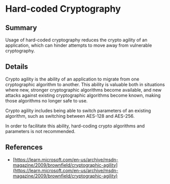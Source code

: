 # Hard-coded Cryptography

## Summary

Usage of hard-coded cryptography reduces the crypto agility of an application, which can hinder attempts to move away from vulnerable cryptography.

## Details

Crypto agility is the ability of an application to migrate from one cryptographic algorithm to another. This ability is valuable both in situations where new, stronger cryptographic algorithms become available, and new attacks against existing cryptographic algorithms become known, making those algorithms no longer safe to use.

Crypto agility includes being able to switch parameters of an existing algorithm, such as switching between AES-128 and AES-256.

In order to facilitate this ability, hard-coding crypto algorithms and parameters is not recommended.

## References

* [https://learn.microsoft.com/en-us/archive/msdn-magazine/2009/brownfield/cryptographic-agility](https://learn.microsoft.com/en-us/archive/msdn-magazine/2009/brownfield/cryptographic-agility)

